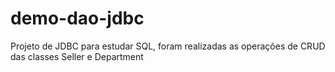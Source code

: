 # demo-dao-jdbc

Projeto de JDBC para estudar SQL, foram realizadas as operações de CRUD das classes Seller e Department

